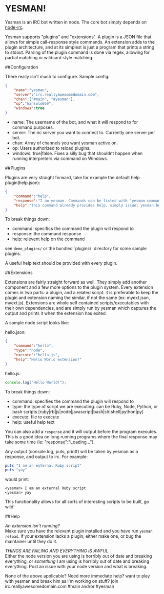 YESMAN!
==================

Yesman is an IRC bot written in node. The core bot simply depends on [node-irc](https://github.com/martynsmith/node-irc).

Yesman supports "plugins" and "extensions". A plugin is a JSON file that allows for simple call-response style commands. An extension adds to the plugin architecture, and at its simplest is just a program that prints a string to stdout. Parsing of the plugin command is done via regex, allowing for partial matching or wildcard style matching.

##Configuration

There really isn't much to configure. Sample config:

```json
{
	"name":"yesman",
	"server":"irc.reallyawesomedomain.com",
	"chan":["#main", "#yesman"],
	"op":"hansolo669",
	"windows":true
}
```

- name: The username of the bot, and what it will respond to for command purposes.
- server: The irc server you want to connect to. Currently one server per bot.
- chan: Array of channels you want yesman active on.
- op: Users authorized to reload plugins.
- windows: true|false. Fixes a silly bug that shouldnt happen when running interpreters via command on Windows.

##Plugins

Plugins are very straight forward, take for example the default help plugin(help.json):

```json
{
	"command":"help",
	"response":"I am yesman. Commands can be listed with 'yesman commands'. Additional help can be recived with 'yesman <command here> help'.",
	"help":"this command already provides help. simply issue: yesman help"
}
```

To break things down:

- command: specifics the command the plugin will respond to
- response: the command response
- help: relevent help on the command

see `demo_plugins/` or the bundled `plugins/' directory for some sample plugins.

A useful help text should be provided with every plugin.

##Extensions

Extensions are fairly straight forward as well. They simply add another component and a few more options to the plugin system. Every extension comes in two parts: a plugin, and a related script. it is preferable to keep the plugin and extension naming the similar, if not the same (ex: myext.json, myext.js). Extensions are whole self contained scripts/executables with their own dependencies, and are simply run by yesman which captures the output and prints it when the extension has exited.

A sample node script looks like:

hello.json:  
```json
{
	"command":"hello",
	"type":"node",
	"execute":"hello.js",
	"help":"Hello World extension!"
}
```

hello.js:
```JavaScript
console.log("Hello World!");
```

To break things down:

- command: specifies the command the plugin will respond to
- type: the type of script we are executing. can be Ruby, Node, Python, or bash scripts [ruby|rb|js|node|javascript|bash|sh|shell|python|py]
- execute: file to execute
- help: useful help text

You can also add a `response` and it will output before the program executes. This is a good idea on long running programs where the final response may take some time (ie: "response":"Loading...").

Any output (console.log, puts, printf) will be taken by yesman as a response, and output to irc. For example:

```ruby
puts "I am an external Ruby script"
puts "yay"
```
would print:

```
<yesman> I am an external Ruby script
<yesman> yay
```

This functionality allows for all sorts of interesting scripts to be built, go wild!

##Help

*An extension isn't running?*  
Make sure you have the relevant plugin installed and you have run `yesman reload`. If your extension lacks a plugin, either make one, or bug the maintainer until they do it.

*THINGS ARE FAILING AND EVERYTHING IS AWFUL*  
Either the node version you are using is horribly out of date and breaking everything, or *something* I am using is horribly out of date and breaking everything. Post an issue with your node version and what is breaking.

None of the above applicable? Need more immediate help? want to play with yesman and break him as I'm working on stuff? join irc.reallyawesomedomain.com #main and/or #yesman
